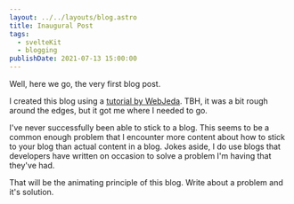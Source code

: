 ```yaml
---
layout: ../../layouts/blog.astro
title: Inaugural Post
tags:
  - svelteKit
  - blogging
publishDate: 2021-07-13 15:00:00
---
```


Well, here we go, the very first blog post.

I created this blog using a [tutorial by WebJeda](https://www.youtube.com/watch?v=sKKgT0SEioI&list=PLm_Qt4aKpfKgonq1zwaCS6kOD-nbOKx7V). TBH, it was a bit rough around the edges, but it got me where I needed to go.

I've never successfully been able to stick to a blog. This seems to be a common enough problem that I encounter more content about how to stick to your blog than actual content in a blog. Jokes aside, I do use blogs that developers have written on occasion to solve a problem I'm having that they've had.

That will be the animating principle of this blog. Write about a problem and it's solution.
